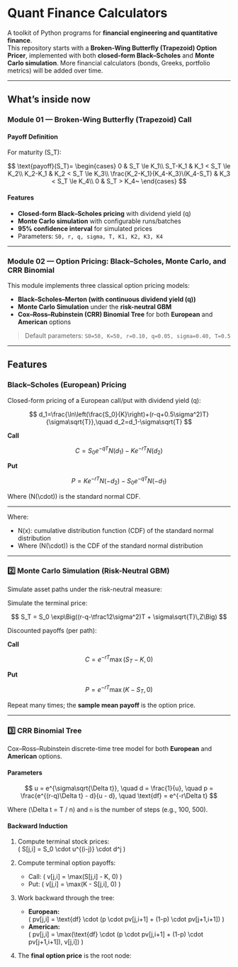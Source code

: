 # Quant Finance Calculators

A toolkit of Python programs for **financial engineering and quantitative finance**.  
This repository starts with a **Broken-Wing Butterfly (Trapezoid) Option Pricer**, implemented with both **closed-form Black–Scholes** and **Monte Carlo simulation**. More financial calculators (bonds, Greeks, portfolio metrics) will be added over time.

---

## What’s inside now

### Module 01 — Broken-Wing Butterfly (Trapezoid) Call

#### Payoff Definition
For maturity \(S_T\):


$$
\text{payoff}(S_T)=
\begin{cases}
0 & S_T \le K_1\\
S_T-K_1 & K_1 < S_T \le K_2\\
K_2-K_1 & K_2 < S_T \le K_3\\
\frac{K_2-K_1}{K_4-K_3}\(K_4-S_T) & K_3 < S_T \le K_4\\
0 & S_T > K_4~
\end{cases}
$$



#### Features
- **Closed-form Black–Scholes pricing** with dividend yield \(q\)  
- **Monte Carlo simulation** with configurable runs/batches  
- **95% confidence interval** for simulated prices  
- Parameters: `S0, r, q, sigma, T, K1, K2, K3, K4`

---


### Module 02 — Option Pricing: Black–Scholes, Monte Carlo, and CRR Binomial

This module implements three classical option pricing models:

- **Black–Scholes–Merton (with continuous dividend yield \(q\))**
- **Monte Carlo Simulation** under the **risk-neutral GBM**
- **Cox–Ross–Rubinstein (CRR) Binomial Tree** for both **European** and **American** options  

> Default parameters: `S0=50, K=50, r=0.10, q=0.05, sigma=0.40, T=0.5`


---

## Features

### **Black–Scholes (European) Pricing**

Closed-form pricing of a European call/put with dividend yield \(q\):


$$
d_1=\frac{\ln\left(\frac{S_0}{K}\right)+(r-q+0.5\sigma^2)T}{\sigma\sqrt{T}},\quad
d_2=d_1-\sigma\sqrt{T}
$$

**Call**

$$
C=S_0 e^{-qT}N(d_1)-K e^{-rT}N(d_2)
$$

**Put**

$$
P=K e^{-rT}N(-d_2)-S_0 e^{-qT}N(-d_1)
$$

Where \(N(\cdot)\) is the standard normal CDF.

---


Where:  
-  N(x): cumulative distribution function (CDF) of the standard normal distribution
- Where \(N(\cdot)\) is the CDF of the standard normal distribution

---

### **2️⃣ Monte Carlo Simulation (Risk-Neutral GBM)**

Simulate asset paths under the risk-neutral measure:

Simulate the terminal price:

$$
S_T = S_0 \exp\Big((r-q-\tfrac12\sigma^2)T + \sigma\sqrt{T}\,Z\Big)
$$

Discounted payoffs (per path):

**Call**

$$
C = e^{-rT}\max(S_T-K,0)
$$

**Put**

$$
P = e^{-rT}\max(K-S_T,0)
$$

Repeat many times; the **sample mean payoff** is the option price.


---

### **3️⃣ CRR Binomial Tree**

Cox–Ross–Rubinstein discrete-time tree model for both **European** and **American** options.

#### Parameters
$$
u = e^{\sigma\sqrt{\Delta t}}, \quad
d = \frac{1}{u}, \quad
p = \frac{e^{(r-q)\Delta t} - d}{u - d}, \quad
\text{df} = e^{-r\Delta t}
$$

Where \(\Delta t = T / n\) and `n` is the number of steps (e.g., 100, 500).

#### Backward Induction
1. Compute terminal stock prices:  
   \( S[j,i] = S_0 \cdot u^{(i-j)} \cdot d^j \)

2. Compute terminal option payoffs:  
   - Call: \( v[j,i] = \max(S[j,i] - K, 0) \)  
   - Put:  \( v[j,i] = \max(K - S[j,i], 0) \)

3. Work backward through the tree:  
   - **European:**  
     \( pv[j,i] = \text{df} \cdot (p \cdot pv[j,i+1] + (1-p) \cdot pv[j+1,i+1]) \)  
   - **American:**  
     \( pv[j,i] = \max(\text{df} \cdot (p \cdot pv[j,i+1] + (1-p) \cdot pv[j+1,i+1]), v[j,i]) \)

4. The **final option price** is the root node:





